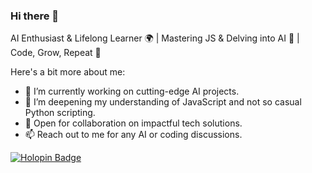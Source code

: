 ### Hi there 👋

AI Enthusiast & Lifelong Learner 🌍 | Mastering JS & Delving into AI 🤖 | Code, Grow, Repeat 🔄

Here's a bit more about me:

- 🔭 I’m currently working on cutting-edge AI projects.
- 🌱 I’m deepening my understanding of JavaScript and not so casual Python scripting.
- 👯 Open for collaboration on impactful tech solutions.
- 📫 Reach out to me for any AI or coding discussions.

[![Holopin Badge](https://holopin.me/vladn7)](https://holopin.io/@vladn7)
